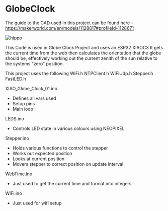 # GlobeClock

The guide to the CAD used in this project can be found here - https://makerworld.com/en/models/1128817#profileId-1128671

![hippo]([https://makerworld.bblmw.com/makerworld/model/USb237c9d6ccaea0/design/2025-02-20_dfdb1118f24a8.gif?x-oss-process=image/resize,w_1920/format,webp](https://makerworld.bblmw.com/makerworld/model/USb237c9d6ccaea0/design/2025-02-21_d5daae956518f.gif?x-oss-process=image/resize,w_1000/format,webp))

  This Code is used in Globe Clock Project and uses an ESP32 XIAOC3
  It gets the current time from the web then calculates the orientation
  that the globe should be, effectively working out the current zenith of
  the sun relative to the systems "zero" position.

  This project uses the following
    WiFi.h
    NTPClient.h
    WiFiUdp.h
    Stepper.h
    FastLED.h

  XIAO_Globe_Clock_01.ino
  - Defines all vars used
  - Setup pins
  - Main loop

  LEDS.ino 
  - Controls LED state in various colours using NEOPIXEL

  Stepper.ino 
  - Holds various functions to control the stepper
  - Works out expected position
  - Looks at current position
  - Movers stepper to correct position on update interval

  WebTime.ino
  - Just used to get the current time and format into integers

  WiFi.ino
  - Just used for wifi setup
